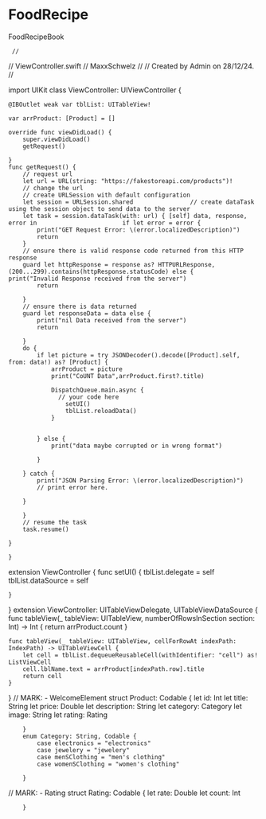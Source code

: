 # FoodRecipe
FoodRecipeBook 

     //
//  ViewController.swift
//  MaxxSchwelz
//
//  Created by Admin on 28/12/24.
//



import UIKit
class ViewController: UIViewController {
    
    @IBOutlet weak var tblList: UITableView!
    
    var arrProduct: [Product] = []
    
    override func viewDidLoad() {
        super.viewDidLoad()
        getRequest()
        
    }
    func getRequest() {
        // request url
        let url = URL(string: "https://fakestoreapi.com/products")!
        // change the url
        // create URLSession with default configuration
        let session = URLSession.shared                // create dataTask using the session object to send data to the server
        let task = session.dataTask(with: url) { [self] data, response, error in                        if let error = error {
            print("GET Request Error: \(error.localizedDescription)")
            return
        }
        // ensure there is valid response code returned from this HTTP response
        guard let httpResponse = response as? HTTPURLResponse,                  (200...299).contains(httpResponse.statusCode) else {                      print("Invalid Response received from the server")
            return
            
        }
        // ensure there is data returned
        guard let responseData = data else {
            print("nil Data received from the server")
            return
            
        }
        do {
            if let picture = try JSONDecoder().decode([Product].self, from: data!) as? [Product] {
                arrProduct = picture
                print("CoUNT Data",arrProduct.first?.title)
                
                DispatchQueue.main.async {
                  // your code here
                    setUI()
                    tblList.reloadData()
                }
                
                
            } else {
                print("data maybe corrupted or in wrong format")
                
            }
            
        } catch {
            print("JSON Parsing Error: \(error.localizedDescription)")
            // print error here.
            
        }
        
        }
        // resume the task
        task.resume()
        
    }
        
    }
        
extension ViewController {
    func setUI() {
        tblList.delegate = self
        tblList.dataSource = self
        
    }
}
extension ViewController: UITableViewDelegate, UITableViewDataSource {
    func tableView(_ tableView: UITableView, numberOfRowsInSection section: Int) -> Int {
        return arrProduct.count
    }
    
    func tableView(_ tableView: UITableView, cellForRowAt indexPath: IndexPath) -> UITableViewCell {
        let cell = tblList.dequeueReusableCell(withIdentifier: "cell") as! ListViewCell
        cell.lblName.text = arrProduct[indexPath.row].title
        return cell
    }
    
}
        // MARK: - WelcomeElement
        struct Product: Codable {
            let id: Int
            let title: String
            let price: Double
            let description: String
            let category: Category
            let image: String
            let rating: Rating
            
        }
        enum Category: String, Codable {
            case electronics = "electronics"
            case jewelery = "jewelery"
            case menSClothing = "men's clothing"
            case womenSClothing = "women's clothing"
            
        }
// MARK: - Rating
        struct Rating: Codable {
            let rate: Double
            let count: Int
            
        }
        
